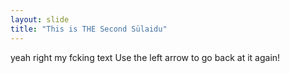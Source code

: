 ```yaml
---
layout: slide
title: "This is THE Second Sülaidu"
---
```

yeah right my fcking text
Use the left arrow to go back at it again!
